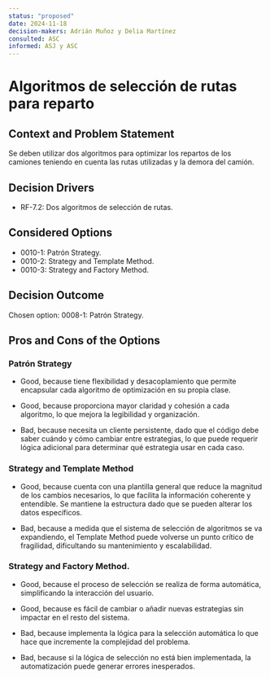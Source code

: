 ```yaml
---
status: "proposed"
date: 2024-11-18
decision-makers: Adrián Muñoz y Delia Martínez
consulted: ASC
informed: ASJ y ASC
---
```


# Algoritmos de selección de rutas para reparto

## Context and Problem Statement

Se deben utilizar dos algoritmos para optimizar los repartos de los camiones teniendo en cuenta las rutas utilizadas y la demora del camión.

## Decision Drivers

* RF-7.2: Dos algoritmos de selección de rutas. 

## Considered Options

* 0010-1: Patrón Strategy.
* 0010-2: Strategy and Template Method. 
* 0010-3: Strategy and Factory Method. 
## Decision Outcome

Chosen option: 0008-1: Patrón Strategy. 

## Pros and Cons of the Options

### Patrón Strategy
* Good, because tiene flexibilidad y desacoplamiento que permite encapsular cada algoritmo de optimización en su propia clase.
* Good, because proporciona mayor claridad y cohesión a cada algoritmo, lo que mejora la legibilidad y organización.

* Bad, because necesita un cliente persistente, dado que el código debe saber cuándo y cómo cambiar entre estrategias, lo que puede requerir lógica adicional para determinar qué estrategia usar en cada caso.
  
### Strategy and Template Method
* Good, because cuenta con una plantilla general que reduce la magnitud de los cambios necesarios, lo que facilita la información coherente y entendible. Se mantiene la estructura dado que se pueden alterar los datos específicos. 

* Bad, because a medida que el sistema de selección de algoritmos se va expandiendo, el Template Method puede volverse un punto crítico de fragilidad, dificultando su mantenimiento y escalabilidad. 

### Strategy and Factory Method. 
* Good, because el proceso de selección se realiza de forma automática, simplificando la interacción del usuario. 
* Good, because es fácil de cambiar o añadir nuevas estrategias sin impactar en el resto del sistema. 

* Bad, because implementa la lógica para la selección automática lo que hace que incremente la complejidad del problema. 

* Bad, because si la lógica de selección no está bien implementada, la automatización puede generar errores inesperados. 
